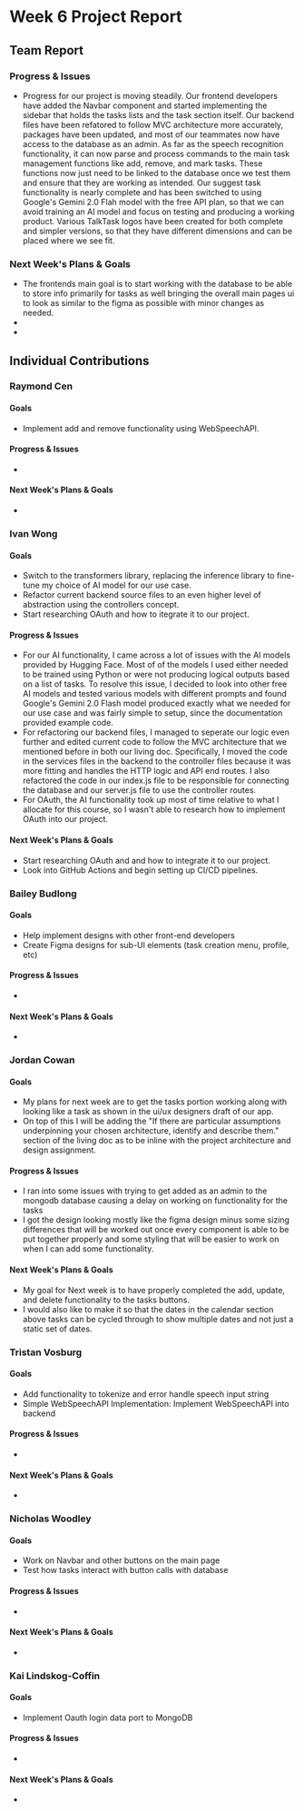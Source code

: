 # Week 6 Project Report

## Team Report

### Progress & Issues

* Progress for our project is moving steadily. Our frontend developers have added the Navbar component and started implementing the sidebar that holds the tasks lists and the task section itself. Our backend files have been refatored to follow MVC architecture more accurately, packages have been updated, and most of our teammates now have access to the database as an admin. As far as the speech recognition functionality, it can now parse and process commands to the main task management functions like add, remove, and mark tasks. These functions now just need to be linked to the database once we test them and ensure that they are working as intended. Our suggest task functionality is nearly complete and has been switched to using Google's Gemini 2.0 Flah model with the free API plan, so that we can avoid training an AI model and focus on testing and producing a working product. Various TalkTask logos have been created for both complete and simpler versions, so that they have different dimensions and can be placed where we see fit.

### Next Week's Plans & Goals

* The frontends main goal is to start working with the database to be able to store info primarily for tasks as well bringing the overall main pages ui to look as similar to the figma as possible with minor changes as needed.
* 
* 


## Individual Contributions

### Raymond Cen

#### Goals

* Implement add and remove functionality using WebSpeechAPI.

#### Progress & Issues

* 

#### Next Week's Plans & Goals

*


### Ivan Wong

#### Goals

* Switch to the transformers library, replacing the inference library to fine-tune my choice of AI model for our use case.
* Refactor current backend source files to an even higher level of abstraction using the controllers concept.
* Start researching OAuth and how to itegrate it to our project.

#### Progress & Issues

* For our AI functionality, I came across a lot of issues with the AI models provided by Hugging Face. Most of of the models I used either needed to be trained using Python or were not producing logical outputs based on a list of tasks. To resolve this issue, I decided to look into other free AI models and tested various models with different prompts and found Google's Gemini 2.0 Flash model produced exactly what we needed for our use case and was fairly simple to setup, since the documentation provided example code.
* For refactoring our backend files, I managed to seperate our logic even further and edited current code to follow the MVC architecture that we mentioned before in both our living doc. Specifically, I moved the code in the services files in the backend to the controller files because it was more fitting and handles the HTTP logic and API end routes. I also refactored the code in our index.js file to be responsible for connecting the database and our server.js file to use the controller routes.
* For OAuth, the AI functionality took up most of time relative to what I allocate for this course, so I wasn't able to research how to implement OAuth into our project.

#### Next Week's Plans & Goals

* Start researching OAuth and and how to integrate it to our project.
* Look into GitHub Actions and begin setting up CI/CD pipelines.

### Bailey Budlong

#### Goals

* Help implement designs with other front-end developers
* Create Figma designs for sub-UI elements (task creation menu, profile, etc)

#### Progress & Issues

* 

#### Next Week's Plans & Goals

* 

### Jordan Cowan

#### Goals

* My plans for next week are to get the tasks portion working along with looking like a task as shown in the ui/ux designers draft of our app.
* On top of this I will be adding the "If there are particular assumptions underpinning your chosen architecture, identify and describe them." section of the living doc as to be inline with the project architecture and design assignment.

#### Progress & Issues

* I ran into some issues with trying to get added as an admin to the mongodb database causing a delay on working on functionality for the tasks 
* I got the design looking mostly like the figma design minus some sizing differences that will be worked out once every component is able to be put together properly and some styling that will be easier to work on when I can add some functionality.

#### Next Week's Plans & Goals

* My goal for Next week is to have properly completed the add, update, and delete functionality to the tasks buttons.
* I would also like to make it so that the dates in the calendar section above tasks can be cycled through to show multiple dates and not just a static set of dates.

### Tristan Vosburg

#### Goals

* Add functionality to tokenize and error handle speech input string
* Simple WebSpeechAPI Implementation: Implement WebSpeechAPI into backend

#### Progress & Issues

* 

#### Next Week's Plans & Goals

* 

### Nicholas Woodley

#### Goals

* Work on Navbar and other buttons on the main page
* Test how tasks interact with button calls with database

#### Progress & Issues

* 

#### Next Week's Plans & Goals

* 
### Kai Lindskog-Coffin

#### Goals

* Implement Oauth login data port to MongoDB

#### Progress & Issues

* 

#### Next Week's Plans & Goals

*
